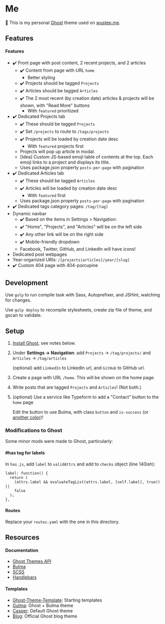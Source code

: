 # Me

👻 This is my personal [Ghost](https://ghost.org) theme used on [wustep.me](https://wustep.me).

## Features

#### Features

- ✔️ Front page with post content, 2 recent projects, and 2 articles
  - ✔️ Content from page with URL `home`
    - Better styling
  - ✔️ Projects should be tagged `Projects`
  - ✔️ Articles should be tagged `Articles`
  - ✔️ The 2 most recent (by creation date) articles & projects will be shown, with "Read More" buttons
    - With `featured` prioritized
- ✔️ Dedicated Projects tab
  - ✔️ These should be tagged `Projects`
  - ✔️ Set `/projects` to route to `/tags/projects`
  - ✔️ Projects will be loaded by creation date desc
    - With `featured` projects first
  - Projects will pop up article in modal.
  - [Idea] Custom JS-based emoji table of contents at the top. Each emoji links to a project and displays its title.
  - Uses package.json property `posts-per-page` with pagination
- ✔️ Dedicated Articles tab
  - ✔️ These should be tagged `Articles`
  - ✔️ Articles will be loaded by creation date desc
    - With `featured` first
  - Uses package.json property `posts-per-page` with pagination
- ✔️ Dedicated tags category pages: `/tag/[tag]`
- Dynamic navbar
  - ✔️ Based on the items in Settings > Navigation:
  - ✔️ "Home", "Projects", and "Articles" will be on the left side
  - ✔️ Any other link will be on the right side
  - ✔️ Mobile-friendly dropdown
  - Facebook, Twitter, GitHub, and LinkedIn will have icons!
- Dedicated post webpages
- Year-organized URIs: `/[projects|articles]/year/[slug]`
- ✔️ Custom 404 page with 404-porcupine

## Development

Use `gulp` to run compile task with Sass, Autoprefixer, and JSHint, watching for changes.

Use `gulp deploy` to recompile stylesheets, create zip file of theme, and gscan to validate.

## Setup

1. [Install Ghost](https://docs.ghost.org/setup/), see notes below.
2. Under **Settings -> Navigation**: add `Projects` -> `/tag/projects/` and `Articles` -> `/tag/articles`

   (optional) add `LinkedIn` to LinkedIn url, and `GitHub` to GitHub url.

3. Create a page with URL `/home`. This will be shown on the home page.
4. Write posts that are tagged `Projects` and `Articles`! (Not both.)
5. (optional) Use a service like Typeform to add a "Contact" button to the `home` page

   Edit the button to use Bulma, with class `button` and `is-success` (or [another color](https://bulma.io/documentation/overview/colors/))!

### Modifications to Ghost

Some minor mods were made to Ghost, particularly:

#### \#has tag for labels

In `has.js`, add `label` to `validAttrs` and add to `checks` object (line 140ish):

```
label: function() {
  return (
    (attrs.label && evaluateTagList(attrs.label, [self.label], true)) ||
    false
  );
},
```

#### Routes

Replace your `routes.yaml` with the one in this directory.

## Resources

#### Documentation

- [Ghost Themes API](https://docs.ghost.org/api/handlebars-themes/)
- [Bulma](https://bulma.io/)
- [SCSS](https://sass-lang.com/guide)
- [Handlebars](https://handlebarsjs.com/)

#### Templates

- [Ghost-Theme-Template](https://github.com/thoughtbot/ghost-theme-template): Starting templates
- [Gulma](https://github.com/simply-fiete/Gulma): Ghost + Bulma theme
- [Casper](https://github.com/TryGhost/Casper): Default Ghost theme
- [Blog](https://github.com/TryGhost/Blog): Official Ghost blog theme
